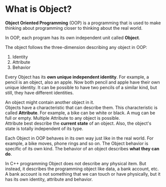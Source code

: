 # What is Object?

**Object Oriented Programming** (OOP) is a programming that is used to make thinking about programming closer to thinking about the real world.  

In OOP, each program has its own independent unit called **Object**. 

The object follows the three-dimension describing any object in OOP:
1. Identity
2. Attribute  
3. Behavior  

Every Object has its **own unique independent identity**. For example, a pencil is an object, also an apple. Now both pencil and apple have their own unique identity. It can be possible to have two pencils of a similar kind, but still, they have different identities.  

An object might contain another object in it.   
Objects have a characteristic that can describe them. This characteristic is called **Attribute**.  For example, a bike can be white or black. A mug can be full or empty. Multiple Attribute to any object is possible.  
Attribute best describe the **current state** of an object. Also, the object's state is totally independent of its type.   
 
Each Object in OOP behaves in its own way just like in the real world. For example, a bike moves, phone rings and so on. The Object behavior is specific of its own kind. The behavior of an object describes **what they can do**.
 
In C++ programming Object does not describe any physical item. But instead, it describes the programming object like data, a bank account, etc. A bank account is not something that we can touch or have physically, but it has its own identity, attribute and behavior.  



